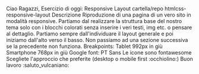 Ciao Ragazzi,
Esercizio di oggi: Responsive Layout
cartella/repo htmlcss-responsive-layout
Descrizione
Riproduzione di una pagina di un vero sito in modalità responsive.
Partiamo dal realizzare la struttura base del nostro tema solo con i blocchi colorati senza inserire i veri testi, img etc. o pensare al dettaglio.
Partiamo sempre dall'individuare il layout generale e poi iniziamo dall'alto verso il basso. Non passiamo ad una sezione successiva se la precedente non funziona.
Breakpoints:
Tablet 992px in giù
Smartphone 768px in giù
Google font: PT Sans
Le icone sono fontawesome
Scegliete l'approccio che preferite (desktop o mobile first :occhiolino:)
Buon lavoro :saluto_vulcaniano:
